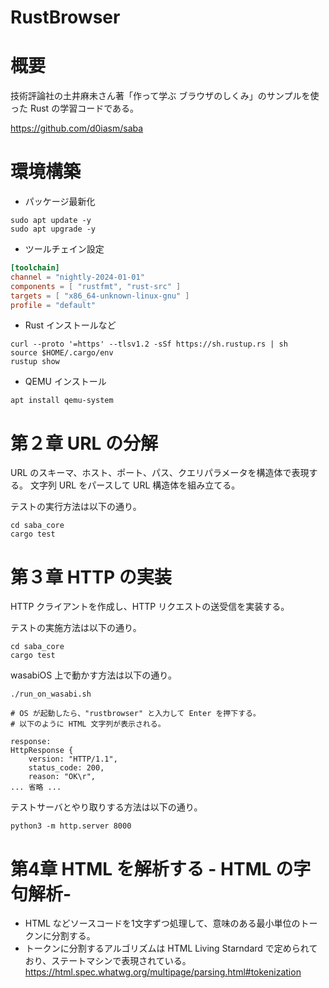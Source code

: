 # RustBrowser
# 概要
技術評論社の土井麻未さん著「作って学ぶ ブラウザのしくみ」のサンプルを使った Rust の学習コードである。

https://github.com/d0iasm/saba

# 環境構築

* パッケージ最新化
```
sudo apt update -y
sudo apt upgrade -y
```

* ツールチェイン設定
```rust-toolchain.toml
[toolchain]
channel = "nightly-2024-01-01"
components = [ "rustfmt", "rust-src" ]
targets = [ "x86_64-unknown-linux-gnu" ]
profile = "default"
```

* Rust インストールなど
```
curl --proto '=https' --tlsv1.2 -sSf https://sh.rustup.rs | sh
source $HOME/.cargo/env
rustup show
```

* QEMU インストール
```
apt install qemu-system
```

# 第２章 URL の分解
URL のスキーマ、ホスト、ポート、パス、クエリパラメータを構造体で表現する。
文字列 URL をパースして URL 構造体を組み立てる。

テストの実行方法は以下の通り。
```
cd saba_core
cargo test
```

# 第３章 HTTP の実装
HTTP クライアントを作成し、HTTP リクエストの送受信を実装する。

テストの実施方法は以下の通り。
```
cd saba_core
cargo test
```

wasabiOS 上で動かす方法は以下の通り。
```
./run_on_wasabi.sh

# OS が起動したら、"rustbrowser" と入力して Enter を押下する。
# 以下のように HTML 文字列が表示される。

response:
HttpResponse {
    version: "HTTP/1.1",
    status_code: 200,
    reason: "OK\r",
... 省略 ...
```

テストサーバとやり取りする方法は以下の通り。
```
python3 -m http.server 8000
```

# 第4章 HTML を解析する - HTML の字句解析-
* HTML などソースコードを1文字ずつ処理して、意味のある最小単位のトークンに分割する。
* トークンに分割するアルゴリズムは HTML Living Starndard で定められており、ステートマシンで表現されている。
  https://html.spec.whatwg.org/multipage/parsing.html#tokenization

